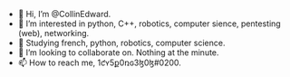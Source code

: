 - 👋 Hi, I’m @CollinEdward.
- 👀 I’m interested in python, C++, robotics, computer sience, pentesting (web), networking.
- 🌱 Studying french, python, robotics, computer science.
- 💞️ I’m looking to collaborate on. Nothing at the minute.
- 📫 How to reach me, 1ƈʏ5ք0ռɢ3ɮ0ɮ#0200.

<!---
CollinEdward/CollinEdward is a ✨ special ✨ repository because its `README.md` (this file) appears on your GitHub profile.
You can click the Preview link to take a look at your changes.
--->
